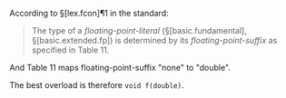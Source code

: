 According to §[lex.fcon]¶1 in the standard:

> The type of a *floating-point-literal* (§[basic.fundamental], §[basic.extended.fp]) is determined by its *floating-point-suffix* as specified in Table 11.

And Table 11 maps floating-point-suffix "none" to "double".

The best overload is therefore `void f(double)`.